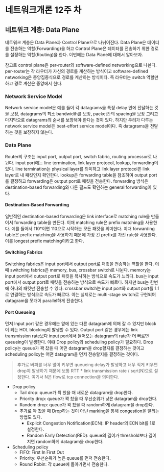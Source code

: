 # 네트워크개론 12주 차

## 네트워크 계층: Data Plane

네트워크 계층은 Data Plane과 Control Plane으로 나뉘어진다. Data Plane은 데이터를 전송하는 역할(Forwarding)을 하고 Control Plane은 데이터를 전송하기 위한 경로를 설정하는 역할(Routing)을 한다. 이번에는 Data Plane에 대해서 알아보자.

참고로 control plane은 per-router와 software-defined networking으로 나뉜다. per-router는 각 라우터가 자신의 경로를 계산하는 방식이고 software-defined networking은 중앙집중식으로 경로를 계산하는 방식이다. 즉 라우터는 switch 역할만 하고 경로 계산은 중앙에서 한다.

### Network Service Model

Network service model은 예를 들어 각 datagrams을 특정 delay 안에 전달하는 것을 보장, datagrams의 최소 bandwidth를 보장, packet간의 spacing을 보장 그리고 마지막으로 datagrams의 순서를 보장해야 한다는 것이 있다. 하지만 우리가 다루는 network service model은 best-effort service model이다. 즉 datagrams을 전달하는 것을 보장하지 않는다.

### Data Plane

Router의 구조는 input port, output port, switch fabric, routing processor로 나뉜다. input port에는 line termination, link layer protocol, lookup, forwarding이 있다. line termination는 physical layer를 의미하고 link layer protocol은 link layer로 내 패킷인지 확인한다. lookup은 forwarding table을 참조하여 output port를 결정하고 forwarding은 output port로 패킷을 전송한다. forwarding 방식은 destination-based forwarding와 다른 필드도 확인하는 general forwarding이 있다.

#### Destination-Based Forwarding

일반적인 destination-based forwarding은 link interface로 matching rule을 만들어서 forwarding table을 만든다. 이때 matching rule은 prefix matching을 사용한다. 예를 들어서 110\*이면 110으로 시작하는 모든 패킷을 의미한다. 이때 forwarding table은 prefix matching을 사용하기 때문에 가장 긴 prefix를 가진 rule을 사용한다. 이를 longest prefix matching이라고 한다.

#### Switching Fabrics

Switching fabrics은 input port에서 output port로 패킷을 전송하는 역할을 한다. 이때 switching fabrics은 memory, bus, crossbar switch로 나뉜다. memory는 input port에서 output port로 패킷을 복사하는 방식으로 속도가 느리다. bus는 input port에서 output port로 패킷을 전송하는 방식으로 속도가 빠르다. 하지만 bus는 한번에 하나의 패킷만 전송할 수 있다. crossbar switch는 input port와 output port를 1:1로 연결하는 방식으로 속도가 빠르다. 이는 실제로는 multi-stage switch로 구현되어 datagram을 쪼개어 parallel하게 전송한다.

#### Port Queueing

먼저 Input port 같은 경우에는 앞에 있는 다른 datagram에 의해 갈 수 있지만 block이 되는 HOL blocking이 발생할 수 있다. Output port 같은 경우에는 link transmission rate보다 input port에서 들어오는 datagram의 rate가 더 빠르면 queueing이 발생한다. 이떄 Drop policy와 scheduling policy가 필요하다. Drop policy는 queue가 꽉 찼을 때 어떤 datagram을 drop할지를 결정하는 것이고 scheduling policy는 어떤 datagram을 먼저 전송할지를 결정하는 것이다.

> 추가로 버퍼를 너무 많이 키우면 queueing delay가 발생하고 너무 적게 키우면 drop이 발생하기 때문에 보통 RTT \* link transmission rate / sqrt(N)으로 설정한다. 여기서 N은 flow로 tcp connection을 의미한다.

- Drop policy
  - Tail drop: queue가 꽉 찼을 때 새로운 datagram을 drop한다.
  - Priority drop: queue가 꽉 찼을 때 우선순위가 낮은 datagram을 drop한다.
  - Random drop: queue가 꽉 찼을 때 random하게 datagram을 drop한다.
  - 추가로 꽉 찼을 때 Drop하는 것이 아닌 marking을 통해 congestion을 알리는 방법도 있다.
    - Explicit Congestion Notification(ECN): IP header의 ECN bit를 1로 설정한다.
    - Random Early Detection(RED): queue의 길이가 threshold보다 길어지면 random하게 datagram을 drop한다.
- Scheduling policy
  - FIFO: First In First Out
  - Priority: 우선순위가 높은 queue를 먼저 전송한다.
  - Round Robin: 각 queue에 돌아가면서 전송한다.
